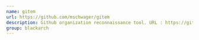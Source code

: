 ```yaml
---
name: gitem
url: https://github.com/mschwager/gitem
description: Github organization reconnaissance tool. URL : https://github.com/mschwager/gitem Groups : blackarch blackarch-recon
group: blackarch
---
```

